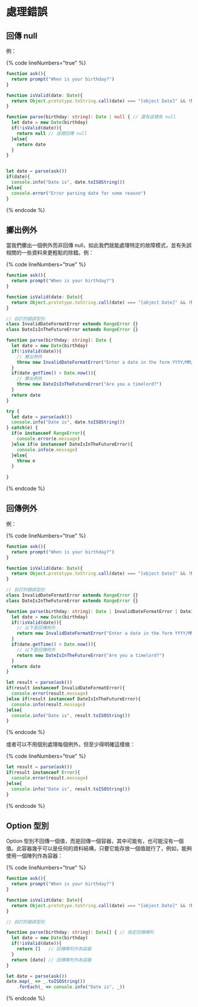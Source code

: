 # 處理錯誤

## 回傳 null

例：

{% code lineNumbers="true" %}
```typescript
function ask(){
  return prompt("When is your birthday?")
}

function isValid(date: Date){
  return Object.prototype.toString.call(date) === "[object Date]" && !Number.isNaN(date.getTime())
}

function parse(birthday: string): Date | null { // 還有這裡有 null
  let date = new Date(birthday)
  if(!isValid(date)){
    return null // 這裡回傳 null
  }else{
    return date
  }
}


let date = parse(ask())
if(date){
  console.info("Date is", date.toISOString())
}else{
  console.error("Error parsing date for some reason")
}

```
{% endcode %}



## 擲出例外

當我們擲出一個例外而非回傳 null，如此我們就能處理特定的故障模式，並有失誤相關的一些資料來更輕鬆的除錯。例：

{% code lineNumbers="true" %}
```typescript
function ask(){
  return prompt("When is your birthday?")
}

function isValid(date: Date){
  return Object.prototype.toString.call(date) === "[object Date]" && !Number.isNaN(date.getTime())
}

// 自訂的錯誤型別
class InvalidDateFormatError extends RangeError {}
class DateIsInTheFutureError extends RangeError {}

function parse(birthday: string): Date {
  let date = new Date(birthday)
  if(!isValid(date)){
    // 擲出例外
    throw new InvalidDateFormatError("Enter a date in the form YYYY/MM/DD")
  }
  if(date.getTime() > Date.now()){
    // 擲出例外
    throw new DateIsInTheFutureError("Are you a timelord?")
  }
  return date
}

try {
  let date = parse(ask())
  console.info("Date is", date.toISOString())
} catch(e) {
  if(e instanceof RangeError){
    console.error(e.message)
  }else if(e instanceof DateIsInTheFutureError){
    console.info(e.message)
  }else{
    throw e
  }
  
}

```
{% endcode %}



## 回傳例外

例：

{% code lineNumbers="true" %}
```typescript
function ask(){
  return prompt("When is your birthday?")
}

function isValid(date: Date){
  return Object.prototype.toString.call(date) === "[object Date]" && !Number.isNaN(date.getTime())
}

// 自訂的錯誤型別
class InvalidDateFormatError extends RangeError {}
class DateIsInTheFutureError extends RangeError {}

function parse(birthday: string): Date | InvalidDateFormatError | DateIsInTheFutureError {
  let date = new Date(birthday)
  if(!isValid(date)){
    // 以下是回傳例外
    return new InvalidDateFormatError("Enter a date in the form YYYY/MM/DD")
  }
  if(date.getTime() > Date.now()){
    // 以下是回傳例外
    return new DateIsInTheFutureError("Are you a timelord?")
  }
  return date
}

let result = parse(ask())
if(result instanceof InvalidDateFormatError){
  console.error(result.message)
}else if(result instanceof DateIsInTheFutureError){
  console.info(result.message)
}else{
  console.info("Date is", result.toISOString())
}
```
{% endcode %}

或者可以不用個別處理每個例外，但至少得明確這樣做：

{% code lineNumbers="true" %}
```typescript
let result = parse(ask())
if(result instanceof Error){
  console.error(result.message)
}else{
  console.info("Date is", result.toISOString())
}
```
{% endcode %}



## Option 型別

Option 型別不回傳一個值，而是回傳一個容器，其中可能有，也可能沒有一個值。此容器幾乎可以是任何的資料結構，只要它能存放一個值就行了，例如，能夠使用一個陣列作為容器：

{% code lineNumbers="true" %}
```typescript
function ask(){
  return prompt("When is your birthday?")
}

function isValid(date: Date){
  return Object.prototype.toString.call(date) === "[object Date]" && !Number.isNaN(date.getTime())
}

// 自訂的錯誤型別

function parse(birthday: string): Date[] { // 指定回傳陣列
  let date = new Date(birthday)
  if(!isValid(date)){
    return []   // 回傳陣列作為容器
  }
  return [date] // 回傳陣列作為容器
}

let date = parse(ask())
date.map(_ => _.toISOString())
    .forEach(_ => console.info("Date is", _))
```
{% endcode %}




